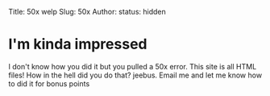 Title: 50x welp
Slug: 50x
Author:
status: hidden

# I'm kinda impressed #

I don't know how you did it but you pulled a 50x error. This site is all HTML files! How in the hell did you do that? jeebus. Email me and let me know how to did it for bonus points
